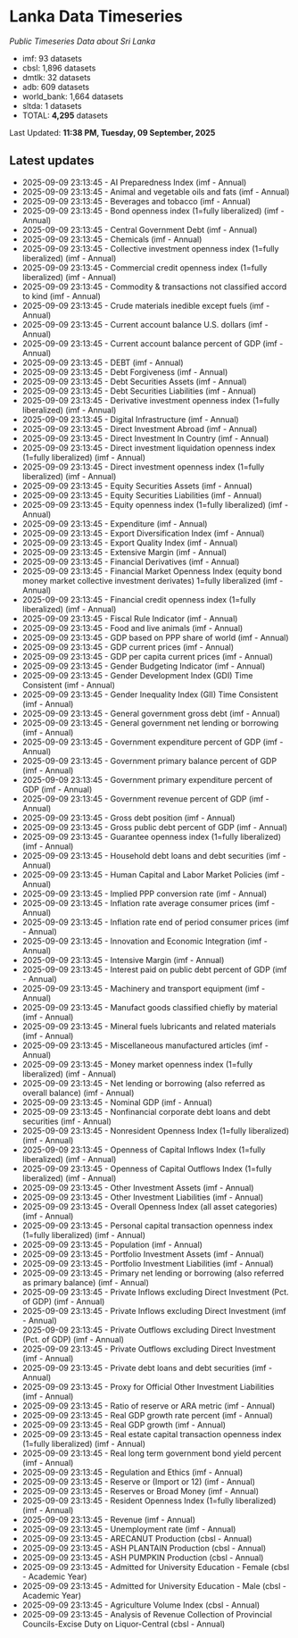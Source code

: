 # Lanka Data Timeseries
*Public Timeseries Data about Sri Lanka*

* imf: 93 datasets
* cbsl: 1,896 datasets
* dmtlk: 32 datasets
* adb: 609 datasets
* world_bank: 1,664 datasets
* sltda: 1 datasets
* TOTAL: **4,295** datasets

Last Updated: **11:38 PM, Tuesday, 09 September, 2025**

## Latest updates

* 2025-09-09 23:13:45 - AI Preparedness Index (imf - Annual)
* 2025-09-09 23:13:45 - Animal and vegetable oils and fats (imf - Annual)
* 2025-09-09 23:13:45 - Beverages and tobacco (imf - Annual)
* 2025-09-09 23:13:45 - Bond openness index (1=fully liberalized) (imf - Annual)
* 2025-09-09 23:13:45 - Central Government Debt (imf - Annual)
* 2025-09-09 23:13:45 - Chemicals (imf - Annual)
* 2025-09-09 23:13:45 - Collective investment openness index (1=fully liberalized) (imf - Annual)
* 2025-09-09 23:13:45 - Commercial credit openness index (1=fully liberalized) (imf - Annual)
* 2025-09-09 23:13:45 - Commodity & transactions not classified accord to kind (imf - Annual)
* 2025-09-09 23:13:45 - Crude materials inedible except fuels (imf - Annual)
* 2025-09-09 23:13:45 - Current account balance U.S. dollars (imf - Annual)
* 2025-09-09 23:13:45 - Current account balance percent of GDP (imf - Annual)
* 2025-09-09 23:13:45 - DEBT (imf - Annual)
* 2025-09-09 23:13:45 - Debt Forgiveness (imf - Annual)
* 2025-09-09 23:13:45 - Debt Securities Assets (imf - Annual)
* 2025-09-09 23:13:45 - Debt Securities Liabilities (imf - Annual)
* 2025-09-09 23:13:45 - Derivative investment openness index (1=fully liberalized) (imf - Annual)
* 2025-09-09 23:13:45 - Digital Infrastructure (imf - Annual)
* 2025-09-09 23:13:45 - Direct Investment Abroad (imf - Annual)
* 2025-09-09 23:13:45 - Direct Investment In Country (imf - Annual)
* 2025-09-09 23:13:45 - Direct investment liquidation openness index (1=fully liberalized) (imf - Annual)
* 2025-09-09 23:13:45 - Direct investment openness index (1=fully liberalized) (imf - Annual)
* 2025-09-09 23:13:45 - Equity Securities Assets (imf - Annual)
* 2025-09-09 23:13:45 - Equity Securities Liabilities (imf - Annual)
* 2025-09-09 23:13:45 - Equity openness index (1=fully liberalized) (imf - Annual)
* 2025-09-09 23:13:45 - Expenditure (imf - Annual)
* 2025-09-09 23:13:45 - Export Diversification Index (imf - Annual)
* 2025-09-09 23:13:45 - Export Quality Index (imf - Annual)
* 2025-09-09 23:13:45 - Extensive Margin (imf - Annual)
* 2025-09-09 23:13:45 - Financial Derivatives (imf - Annual)
* 2025-09-09 23:13:45 - Financial Market Openness Index (equity bond money market collective investment derivates) 1=fully liberalized (imf - Annual)
* 2025-09-09 23:13:45 - Financial credit openness index (1=fully liberalized) (imf - Annual)
* 2025-09-09 23:13:45 - Fiscal Rule Indicator (imf - Annual)
* 2025-09-09 23:13:45 - Food and live animals (imf - Annual)
* 2025-09-09 23:13:45 - GDP based on PPP share of world (imf - Annual)
* 2025-09-09 23:13:45 - GDP current prices (imf - Annual)
* 2025-09-09 23:13:45 - GDP per capita current prices (imf - Annual)
* 2025-09-09 23:13:45 - Gender Budgeting Indicator (imf - Annual)
* 2025-09-09 23:13:45 - Gender Development Index (GDI) Time Consistent (imf - Annual)
* 2025-09-09 23:13:45 - Gender Inequality Index (GII) Time Consistent (imf - Annual)
* 2025-09-09 23:13:45 - General government gross debt (imf - Annual)
* 2025-09-09 23:13:45 - General government net lending or borrowing (imf - Annual)
* 2025-09-09 23:13:45 - Government expenditure percent of GDP (imf - Annual)
* 2025-09-09 23:13:45 - Government primary balance percent of GDP (imf - Annual)
* 2025-09-09 23:13:45 - Government primary expenditure percent of GDP (imf - Annual)
* 2025-09-09 23:13:45 - Government revenue percent of GDP (imf - Annual)
* 2025-09-09 23:13:45 - Gross debt position (imf - Annual)
* 2025-09-09 23:13:45 - Gross public debt percent of GDP (imf - Annual)
* 2025-09-09 23:13:45 - Guarantee openness index (1=fully liberalized) (imf - Annual)
* 2025-09-09 23:13:45 - Household debt loans and debt securities (imf - Annual)
* 2025-09-09 23:13:45 - Human Capital and Labor Market Policies (imf - Annual)
* 2025-09-09 23:13:45 - Implied PPP conversion rate (imf - Annual)
* 2025-09-09 23:13:45 - Inflation rate average consumer prices (imf - Annual)
* 2025-09-09 23:13:45 - Inflation rate end of period consumer prices (imf - Annual)
* 2025-09-09 23:13:45 - Innovation and Economic Integration (imf - Annual)
* 2025-09-09 23:13:45 - Intensive Margin (imf - Annual)
* 2025-09-09 23:13:45 - Interest paid on public debt percent of GDP (imf - Annual)
* 2025-09-09 23:13:45 - Machinery and transport equipment (imf - Annual)
* 2025-09-09 23:13:45 - Manufact goods classified chiefly by material (imf - Annual)
* 2025-09-09 23:13:45 - Mineral fuels lubricants and related materials (imf - Annual)
* 2025-09-09 23:13:45 - Miscellaneous manufactured articles (imf - Annual)
* 2025-09-09 23:13:45 - Money market openness index (1=fully liberalized) (imf - Annual)
* 2025-09-09 23:13:45 - Net lending or borrowing (also referred as overall balance) (imf - Annual)
* 2025-09-09 23:13:45 - Nominal GDP (imf - Annual)
* 2025-09-09 23:13:45 - Nonfinancial corporate debt loans and debt securities (imf - Annual)
* 2025-09-09 23:13:45 - Nonresident Openness Index (1=fully liberalized) (imf - Annual)
* 2025-09-09 23:13:45 - Openness of Capital Inflows Index (1=fully liberalized) (imf - Annual)
* 2025-09-09 23:13:45 - Openness of Capital Outflows Index (1=fully liberalized) (imf - Annual)
* 2025-09-09 23:13:45 - Other Investment Assets (imf - Annual)
* 2025-09-09 23:13:45 - Other Investment Liabilities (imf - Annual)
* 2025-09-09 23:13:45 - Overall Openness Index (all asset categories) (imf - Annual)
* 2025-09-09 23:13:45 - Personal capital transaction openness index (1=fully liberalized) (imf - Annual)
* 2025-09-09 23:13:45 - Population (imf - Annual)
* 2025-09-09 23:13:45 - Portfolio Investment Assets (imf - Annual)
* 2025-09-09 23:13:45 - Portfolio Investment Liabilities (imf - Annual)
* 2025-09-09 23:13:45 - Primary net lending or borrowing (also referred as primary balance) (imf - Annual)
* 2025-09-09 23:13:45 - Private Inflows excluding Direct Investment (Pct. of GDP) (imf - Annual)
* 2025-09-09 23:13:45 - Private Inflows excluding Direct Investment (imf - Annual)
* 2025-09-09 23:13:45 - Private Outflows excluding Direct Investment (Pct. of GDP) (imf - Annual)
* 2025-09-09 23:13:45 - Private Outflows excluding Direct Investment (imf - Annual)
* 2025-09-09 23:13:45 - Private debt loans and debt securities (imf - Annual)
* 2025-09-09 23:13:45 - Proxy for Official Other Investment Liabilities (imf - Annual)
* 2025-09-09 23:13:45 - Ratio of reserve or ARA metric (imf - Annual)
* 2025-09-09 23:13:45 - Real GDP growth rate percent (imf - Annual)
* 2025-09-09 23:13:45 - Real GDP growth (imf - Annual)
* 2025-09-09 23:13:45 - Real estate capital transaction openness index (1=fully liberalized) (imf - Annual)
* 2025-09-09 23:13:45 - Real long term government bond yield percent (imf - Annual)
* 2025-09-09 23:13:45 - Regulation and Ethics (imf - Annual)
* 2025-09-09 23:13:45 - Reserve or (Import or 12) (imf - Annual)
* 2025-09-09 23:13:45 - Reserves or Broad Money (imf - Annual)
* 2025-09-09 23:13:45 - Resident Openness Index (1=fully liberalized) (imf - Annual)
* 2025-09-09 23:13:45 - Revenue (imf - Annual)
* 2025-09-09 23:13:45 - Unemployment rate (imf - Annual)
* 2025-09-09 23:13:45 - ARECANUT Production (cbsl - Annual)
* 2025-09-09 23:13:45 - ASH PLANTAIN Production (cbsl - Annual)
* 2025-09-09 23:13:45 - ASH PUMPKIN Production (cbsl - Annual)
* 2025-09-09 23:13:45 - Admitted for University Education - Female (cbsl - Academic Year)
* 2025-09-09 23:13:45 - Admitted for University Education - Male (cbsl - Academic Year)
* 2025-09-09 23:13:45 - Agriculture Volume Index (cbsl - Annual)
* 2025-09-09 23:13:45 - Analysis of Revenue Collection of Provincial Councils-Excise Duty on Liquor-Central (cbsl - Annual)